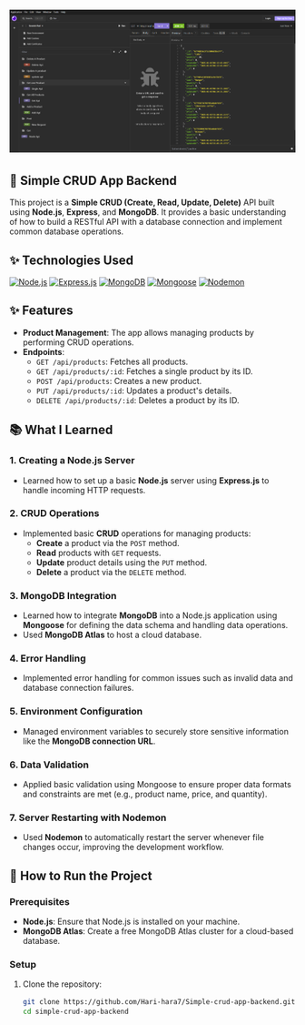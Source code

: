 # ![Simple CRUD App](insomia.png)

## 🚀 Simple CRUD App Backend

This project is a **Simple CRUD (Create, Read, Update, Delete)** API built using **Node.js**, **Express**, and **MongoDB**. It provides a basic understanding of how to build a RESTful API with a database connection and implement common database operations.

## ✨ Technologies Used

[![Node.js](https://img.shields.io/badge/Node.js-v16.x-brightgreen?style=flat&logo=node.js)](https://nodejs.org/)
[![Express.js](https://img.shields.io/badge/Express.js-v4.x-brightblue?style=flat&logo=express)](https://expressjs.com/)
[![MongoDB](https://img.shields.io/badge/MongoDB-v5.x-blue?style=flat&logo=mongodb)](https://www.mongodb.com/)
[![Mongoose](https://img.shields.io/badge/Mongoose-v5.x-lightblue?style=flat&logo=mongoose)](https://mongoosejs.com/)
[![Nodemon](https://img.shields.io/badge/Nodemon-v2.x-red?style=flat&logo=nodemon)](https://nodemon.io/)

## ✨ Features

- **Product Management**: The app allows managing products by performing CRUD operations.
- **Endpoints**:
  - `GET /api/products`: Fetches all products.
  - `GET /api/products/:id`: Fetches a single product by its ID.
  - `POST /api/products`: Creates a new product.
  - `PUT /api/products/:id`: Updates a product's details.
  - `DELETE /api/products/:id`: Deletes a product by its ID.

## 📚 What I Learned

### 1. **Creating a Node.js Server**
   - Learned how to set up a basic **Node.js** server using **Express.js** to handle incoming HTTP requests.

### 2. **CRUD Operations**
   - Implemented basic **CRUD** operations for managing products:
     - **Create** a product via the `POST` method.
     - **Read** products with `GET` requests.
     - **Update** product details using the `PUT` method.
     - **Delete** a product via the `DELETE` method.

### 3. **MongoDB Integration**
   - Learned how to integrate **MongoDB** into a Node.js application using **Mongoose** for defining the data schema and handling data operations.
   - Used **MongoDB Atlas** to host a cloud database.

### 4. **Error Handling**
   - Implemented error handling for common issues such as invalid data and database connection failures.

### 5. **Environment Configuration**
   - Managed environment variables to securely store sensitive information like the **MongoDB connection URL**.

### 6. **Data Validation**
   - Applied basic validation using Mongoose to ensure proper data formats and constraints are met (e.g., product name, price, and quantity).

### 7. **Server Restarting with Nodemon**
   - Used **Nodemon** to automatically restart the server whenever file changes occur, improving the development workflow.

## 🔧 How to Run the Project

### Prerequisites

- **Node.js**: Ensure that Node.js is installed on your machine.
- **MongoDB Atlas**: Create a free MongoDB Atlas cluster for a cloud-based database.

### Setup

1. Clone the repository:
   ```bash
   git clone https://github.com/Hari-hara7/Simple-crud-app-backend.git
   cd simple-crud-app-backend
